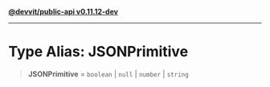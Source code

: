 [**@devvit/public-api v0.11.12-dev**](../README.md)

---

# Type Alias: JSONPrimitive

> **JSONPrimitive** = `boolean` \| `null` \| `number` \| `string`
